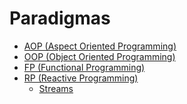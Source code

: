 # Paradigmas

- [AOP (Aspect Oriented Programming)](https://en.wikipedia.org/wiki/Aspect-oriented_programming)
- [OOP (Object Oriented Programming)](https://en.wikipedia.org/wiki/Object-oriented_programming)
- [FP (Functional Programming)](https://en.wikipedia.org/wiki/Functional_programming)
- [RP (Reactive Programming)](https://en.wikipedia.org/wiki/Reactive_programming)
  - [Streams](https://en.wikipedia.org/wiki/Stream_(computing))
